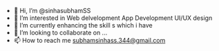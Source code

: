 - 👋 Hi, I’m @sinhasubhamSS
- 👀 I’m interested in Web delvelopment App Development UI/UX design
- 🌱 I’m currently  enhancing the skill s which i have
- 💞️ I’m looking to collaborate on ...
- 📫 How to reach me subhamsinhass.344@gmail.com


